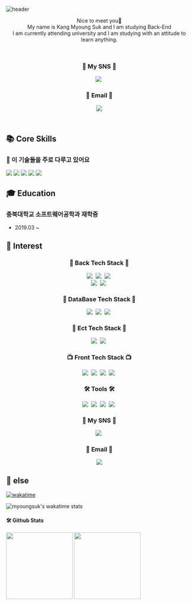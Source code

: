 ![header](https://capsule-render.vercel.app/api?type=waving&color=auto&height=300&section=header&text=welcome&fontSize=90&animation=fadeIn&fontAlignY=38&desc=myoungsuk's%20GitHub%20Profile&descAlignY=51&descAlign=62)


<p align="center">
Nice to meet you👐<br>
My name is Kang Myoung Suk and I am studying Back-End<br>
I am currently attending university and I am studying with an attitude to learn anything.<br>
</p>


<br>

<h3 align="center"> 🌈 My SNS 🌈 </h3>
<p align="center">
  <a href="https://www.instagram.com/myoung___suk/"><img src="https://img.shields.io/badge/Instagram-E4405F?style=flat&logo=Instagram&logoColor=white&link=https://www.instagram.com/myoung___suk/"/></a>&nbsp
</p>

<h3 align="center"> 📧 Email 📧 </h3>
<p align="center">
  <a href="mailto:kang.myoungsuk.0212@gmail.com"><img src="https://img.shields.io/badge/Gmail-d14836?style=flat&logo=Gmail&logoColor=white&link=kang.myoungsuk.0212@gmail.com"/></a>
</p>
<br>

## 📚 Core Skills
### 💫 이 기술들을 주로 다루고 있어요 
<div>
  <img src="https://img.shields.io/badge/android-3DDC84?style=for-the-badge&logo=android&logoColor=white"> 
  <img src="https://img.shields.io/badge/kotlin-7F52FF?style=for-the-badge&logo=kotlin&logoColor=white"> 
  <img src="https://img.shields.io/badge/SpringFramework-6DB33F?style=for-the-badge&logo=Spring&logoColor=white">
  <img src="https://img.shields.io/badge/java-007396?style=for-the-badge&logo=java&logoColor=white">
  <img src="https://img.shields.io/badge/python-3766AB?style=for-the-badge&logo=python&logoColor=white">  
    
## 🎓 Education
### 충북대학교 소프트웨어공학과 재학중
  * 2019.03 ~ 
    
## 🤔 Interest
   
<h3 align="center">🍳 Back Tech Stack 🍳</h3>
<p align="center">
  <img src="https://img.shields.io/badge/TypeScript-005571?style=flat&logo=ts-node&logoColor=white"/></a>&nbsp
  <img src="https://img.shields.io/badge/NodeJS-11B48A?style=flat&logo=Node.js&logoColor=white"/></a>&nbsp
  <img src="https://img.shields.io/badge/Express-00599C?style=flat&logo=express&logoColor=white"/></a>&nbsp
  <br>
  <img src="https://img.shields.io/badge/Java-007396?style=flat&logo=Java&logoColor=white"/></a>&nbsp
  <img src="https://img.shields.io/badge/SpringBoot-6DB33F?style=flat&logo=Spring&logoColor=white"/></a>&nbsp
</p>
<h3 align="center">💽 DataBase Tech Stack 💽</h3>
<p align="center">
  <img src="https://img.shields.io/badge/MySql-E6B91E?style=flat&logo=MySql&logoColor=white"/></a>&nbsp
  <img src="https://img.shields.io/badge/Maria-00599C?style=flat&logo=mariadb&logoColor=white"/></a>&nbsp
  <img src="https://img.shields.io/badge/MongoDB-3766AB?style=flat&logo=mongodb&logoColor=white"/></a>&nbsp
</p>
  
<h3 align="center">📎 Ect Tech Stack 📎</h3>
<p align="center">
  <img src="https://img.shields.io/badge/Docker-DB3552?style=flat&logo=Docker&logoColor=white"/></a>&nbsp
  <img src="https://img.shields.io/badge/aws-333664?style=flat&logo=amazon-aws&logoColor=white"/></a>&nbsp
</p>

<h3 align="center">📺 Front Tech Stack 📺</h3>
<p align="center">
  <img src="https://img.shields.io/badge/css-1572B6?style=flat&logo=css3&logoColor=white"/></a>&nbsp
  <img src="https://img.shields.io/badge/HTML-00599C?style=flat&logo=html5&logoColor=white"/></a>&nbsp
  <img src ="https://img.shields.io/badge/-JavaScript-F7DF1E?style=flat&logo=javascript&logoColor=white"/></a>&nbsp
  <img src="https://img.shields.io/badge/React-005571?style=flat&logo=React&logoColor=white"/></a>&nbsp
</p>

<h3 align="center">🛠 Tools 🛠</h3>
<p align="center">
  <img src="https://img.shields.io/badge/Android Studio-00599C?style=flat&logo=AndroidStudio&logoColor=white"/></a>&nbsp
  <img src="https://img.shields.io/badge/GitHub-333664?style=flat&logo=GitHub&logoColor=white"/></a>&nbsp
  <img src="https://img.shields.io/badge/-IntelliJ_IDEA-1F1F1F?style=flat&logo=intellij-idea&logoColor=white"/></a>&nbsp
  <img src="https://img.shields.io/badge/-GitKraken-179287?style=flat&logo=gitkraken&logoColor=white"/></a>&nbsp


</p>

<h3 align="center"> 🌈 My SNS 🌈 </h3>
<p align="center">
  <a href="https://www.instagram.com/myoung___suk/"><img src="https://img.shields.io/badge/Instagram-E4405F?style=flat&logo=Instagram&logoColor=white&link=https://www.instagram.com/myoung___suk/"/></a>&nbsp
</p>

<h3 align="center"> 📧 Email 📧 </h3>
<p align="center">
  <a href="mailto:kang.myoungsuk.0212@gmail.com"><img src="https://img.shields.io/badge/Gmail-d14836?style=flat&logo=Gmail&logoColor=white&link=kang.myoungsuk.0212@gmail.com"/></a>
</p>
    
    
## 🔆 else    
    
[![wakatime](https://wakatime.com/badge/user/3f08f7e0-bb31-46d4-a541-e31f2fbb1d9f.svg)](https://wakatime.com/@3f08f7e0-bb31-46d4-a541-e31f2fbb1d9f)
    
![myoungsuk's wakatime stats](https://github-readme-stats.vercel.app/api/wakatime?username=myoungsuk)
    

#### 🛠️ Github Stats
<p>
  <img height="180em" src="https://github-readme-stats.vercel.app/api?username=myoungsuk&show_icons=true&include_all_commits=true&bg_color=30,e96443,904e95&title_color=fff&text_color=fff">
  <img height="180em" src="https://github-readme-stats.vercel.app/api/top-langs/?username=myoungsuk&layout=compact&bg_color=30,e96443,904e95&title_color=fff&text_color=fff">
</p>

